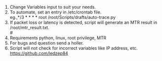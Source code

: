 1. Change Variables input to suit your needs.<br>
2. To automate, set an entry in /etc/crontab file.<br>
  eg.,*/3  *      * * *   root    /root/Scripts/drafts/auto-trace.py<br>
3. If packet loss or latency is detected, script will generate an MTR result in /root/mtr_result.txt.<br>                                      #
4. Requirements python, linux, root privilege, MTR<br>
5. For bugs and question send a holler.<br>
6. Script will not check for incorrect variables like IP address, etc.<br>
https://github.com/ledzep84
